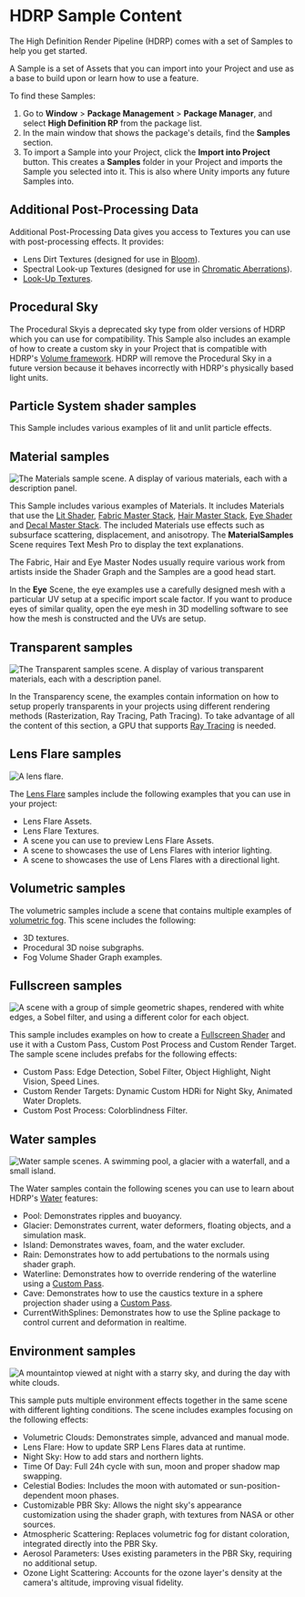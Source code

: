 # HDRP Sample Content

The High Definition Render Pipeline (HDRP) comes with a set of Samples to help you get started.

A Sample is a set of Assets that you can import into your Project and use as a base to build upon or learn how to use a feature.

To find these Samples:

1. Go to **Window** > **Package Management** > **Package Manager**, and select **High Definition RP** from the package list.
2. In the main window that shows the package's details, find the **Samples** section.
3. To import a Sample into your Project, click the **Import into Project** button. This creates a **Samples** folder in your Project and imports the Sample you selected into it. This is also where Unity imports any future Samples into.

## Additional Post-Processing Data

Additional Post-Processing Data gives you access to Textures you can use with post-processing effects. It provides:

- Lens Dirt Textures (designed for use in [Bloom](Post-Processing-Bloom.md)).
- Spectral Look-up Textures (designed for use in [Chromatic Aberrations](Post-Processing-Chromatic-Aberration.md)).
- [Look-Up Textures](Authoring-LUTs.md).

## Procedural Sky

The Procedural Skyis a deprecated sky type from older versions of HDRP which you can use for compatibility. This Sample also includes an example of how to create a custom sky in your Project that is compatible with HDRP's [Volume framework](understand-volumes.md). HDRP will remove the Procedural Sky in a future version because it behaves incorrectly with HDRP's physically based light units.

## Particle System shader samples

This Sample includes various examples of lit and unlit particle effects.

## Material samples

![The Materials sample scene. A display of various materials, each with a description panel.](Images/MaterialSamples.png)

This Sample includes various examples of Materials. It includes Materials that use the [Lit Shader](lit-material.md), [Fabric Master Stack](fabric-master-stack-reference.md), [Hair Master Stack](hair-master-stack-reference.md), [Eye Shader](eye-master-stack-reference.md) and [Decal Master Stack](decal-master-stack-reference.md). The included Materials use effects such as subsurface scattering, displacement, and anisotropy. The **MaterialSamples** Scene requires Text Mesh Pro to display the text explanations.

The Fabric, Hair and Eye Master Nodes usually require various work from artists inside the Shader Graph and the Samples are a good head start.

In the **Eye** Scene, the eye examples use a carefully designed mesh with a particular UV setup at a specific import scale factor. If you want to produce eyes of similar quality, open the eye mesh in 3D modelling software to see how the mesh is constructed and the UVs are setup.

## Transparent samples

![The Transparent samples scene. A display of various transparent materials, each with a description panel.](Images/TransparentSamples.png)

In the Transparency scene, the examples contain information on how to setup properly transparents in your projects using different rendering methods (Rasterization, Ray Tracing, Path Tracing).
To take advantage of all the content of this section, a GPU that supports [Ray Tracing](Ray-Tracing-Getting-Started.md) is needed.

## Lens Flare samples

![A lens flare.](Images/LensFlareSamples.png)

The [Lens Flare](shared/lens-flare/lens-flare-component.md) samples include the following examples that you can use in your project:
- Lens Flare Assets.
- Lens Flare Textures.
- A scene you can use to preview Lens Flare Assets.
- A scene to showcases the use of Lens Flares with interior lighting.
- A scene to showcases the use of Lens Flares with a directional light.

## Volumetric samples

The volumetric samples include a scene that contains multiple examples of [volumetric fog](create-a-local-fog-effect.md). This scene includes the following:

- 3D textures.
- Procedural 3D noise subgraphs.
- Fog Volume Shader Graph examples.

## Fullscreen samples
![A scene with a group of simple geometric shapes, rendered with white edges, a Sobel filter, and using a different color for each object.](Images/FullscreenSamples.png)

This sample includes examples on how to create a [Fullscreen Shader](create-a-fullscreen-material.md) and use it with a Custom Pass, Custom Post Process and Custom Render Target. The sample scene includes prefabs for the following effects:

- Custom Pass: Edge Detection, Sobel Filter, Object Highlight, Night Vision, Speed Lines.
- Custom Render Targets: Dynamic Custom HDRi for Night Sky, Animated Water Droplets.
- Custom Post Process: Colorblindness Filter.

## Water samples

![Water sample scenes. A swimming pool, a glacier with a waterfall, and a small island.](Images/Water_samples.png)

The Water samples contain the following scenes you can use to learn about HDRP's [Water](water.md) features: 

- Pool: Demonstrates ripples and buoyancy.
- Glacier: Demonstrates current, water deformers, floating objects, and a simulation mask.
- Island: Demonstrates waves, foam, and the water excluder.
- Rain: Demonstrates how to add pertubations to the normals using shader graph.
- Waterline: Demonstrates how to override rendering of the waterline using a [Custom Pass](Custom-Pass.md).
- Cave: Demonstrates how to use the caustics texture in a sphere projection shader using a [Custom Pass](Custom-Pass.md).
- CurrentWithSplines: Demonstrates how to use the Spline package to control current and deformation in realtime.

## Environment samples

![A mountaintop viewed at night with a starry sky, and during the day with white clouds.](Images/environment-samples.png)

This sample puts multiple environment effects together in the same scene with different lighting conditions.
The scene includes examples focusing on the following effects:
- Volumetric Clouds: Demonstrates simple, advanced and manual mode.
- Lens Flare: How to update SRP Lens Flares data at runtime.
- Night Sky: How to add stars and northern lights.
- Time Of Day: Full 24h cycle with sun, moon and proper shadow map swapping.
- Celestial Bodies: Includes the moon with automated or sun-position-dependent moon phases.
- Customizable PBR Sky: Allows the night sky's appearance customization using the shader graph, with textures from NASA or other sources.
- Atmospheric Scattering: Replaces volumetric fog for distant coloration, integrated directly into the PBR Sky.
- Aerosol Parameters: Uses existing parameters in the PBR Sky, requiring no additional setup.
- Ozone Light Scattering: Accounts for the ozone layer's density at the camera's altitude, improving visual fidelity.
